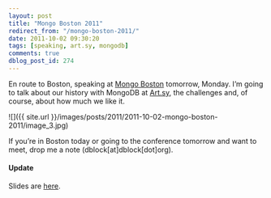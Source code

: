 ```yaml
---
layout: post
title: "Mongo Boston 2011"
redirect_from: "/mongo-boston-2011/"
date: 2011-10-02 09:30:20
tags: [speaking, art.sy, mongodb]
comments: true
dblog_post_id: 274
---
```

En route to Boston, speaking at [Mongo Boston](http://www.10gen.com/events/mongo-boston-2011) tomorrow, Monday. I’m going to talk about our history with MongoDB at [Art.sy](https://artsy.net), the challenges and, of course, about how much we like it.

![]({{ site.url }}/images/posts/2011/2011-10-02-mongo-boston-2011/image_3.jpg)

If you’re in Boston today or going to the conference tomorrow and want to meet, drop me a note (dblock[at]dblock[dot]org).

#### Update

Slides are [here](http://www.slideshare.net/dblockdotorg/using-mongodb-for-the-art-genome-project-mongo-boston-2011).
